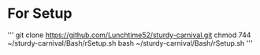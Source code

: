 # For Setup
'''
git clone https://github.com/Lunchtime52/sturdy-carnival.git
chmod 744 ~/sturdy-carnival/Bash/rSetup.sh
bash ~/sturdy-carnival/Bash/rSetup.sh
'''
